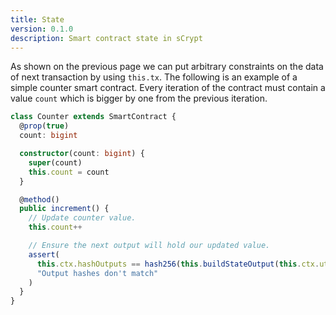 ```yaml
---
title: State
version: 0.1.0
description: Smart contract state in sCrypt
---
```


As shown on the previous page we can put arbitrary constraints on the data of next transaction by using `this.tx`. The following is an example of a simple counter smart contract. Every iteration of the contract must contain a value `count` which is bigger by one from the previous iteration.

```ts
class Counter extends SmartContract {
  @prop(true)
  count: bigint

  constructor(count: bigint) {
    super(count)
    this.count = count
  }

  @method()
  public increment() {
    // Update counter value.
    this.count++

    // Ensure the next output will hold our updated value.
    assert(
      this.ctx.hashOutputs == hash256(this.buildStateOutput(this.ctx.utxo.value)),
      "Output hashes don't match"
    )
  }
}
```
